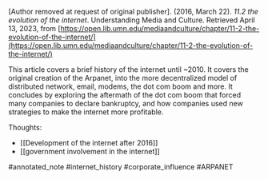 [Author removed at request of original publisher]. (2016, March 22). _11.2 the evolution of the internet_. Understanding Media and Culture. Retrieved April 13, 2023, from [https://open.lib.umn.edu/mediaandculture/chapter/11-2-the-evolution-of-the-internet/](https://open.lib.umn.edu/mediaandculture/chapter/11-2-the-evolution-of-the-internet/)

This article covers a brief history of the internet until ~2010. It covers the original creation of the Arpanet, into the more decentralized model of distributed network, email, modems, the dot com boom and more. It concludes by exploring the aftermath of the dot com boom that forced many companies to declare bankruptcy, and how companies used new strategies to make the internet more profitable.

Thoughts:
- [[Development of the internet after 2016]]
- [[government involvement in the internet]]

#annotated_note
#internet_history
#corporate_influence
#ARPANET